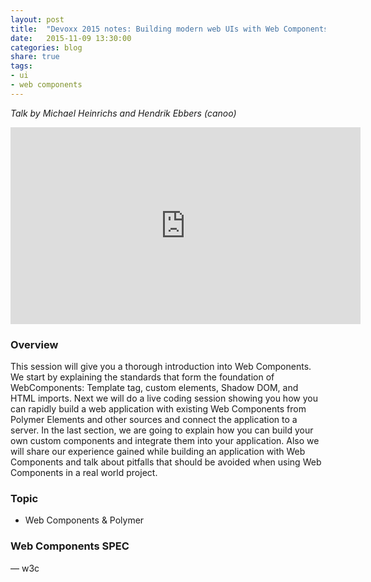 ```yaml
---
layout: post
title:  "Devoxx 2015 notes: Building modern web UIs with Web Components"
date:   2015-11-09 13:30:00
categories: blog
share: true
tags:
- ui
- web components
---
```

*Talk by Michael Heinrichs and Hendrik Ebbers (canoo)*

<iframe width="560" height="315" src="https://www.youtube.com/embed/muqOStp3A_o" frameborder="0" allowfullscreen></iframe>

### Overview
This session will give you a thorough introduction into Web Components. We start by explaining the standards that form the foundation of WebComponents: Template tag, custom elements, Shadow DOM, and HTML imports. Next we will do a live coding session showing you how you can rapidly build a web application with existing Web Components from Polymer Elements and other sources and connect the application to a server. In the last section, we are going to explain how you can build your own custom components and integrate them into your application. Also we will share our experience gained while building an application with Web Components and talk about pitfalls that should be avoided when using Web Components in a real world project.

### Topic
- Web Components & Polymer

### Web Components SPEC
— w3c
